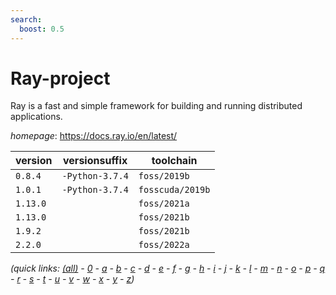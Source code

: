 ```yaml
---
search:
  boost: 0.5
---
```

# Ray-project

Ray is a fast and simple framework for building and running distributed applications.

*homepage*: <https://docs.ray.io/en/latest/>

version | versionsuffix | toolchain
--------|---------------|----------
``0.8.4`` | ``-Python-3.7.4`` | ``foss/2019b``
``1.0.1`` | ``-Python-3.7.4`` | ``fosscuda/2019b``
``1.13.0`` |  | ``foss/2021a``
``1.13.0`` |  | ``foss/2021b``
``1.9.2`` |  | ``foss/2021b``
``2.2.0`` |  | ``foss/2022a``


*(quick links: [(all)](../index.md) - [0](../0/index.md) - [a](../a/index.md) - [b](../b/index.md) - [c](../c/index.md) - [d](../d/index.md) - [e](../e/index.md) - [f](../f/index.md) - [g](../g/index.md) - [h](../h/index.md) - [i](../i/index.md) - [j](../j/index.md) - [k](../k/index.md) - [l](../l/index.md) - [m](../m/index.md) - [n](../n/index.md) - [o](../o/index.md) - [p](../p/index.md) - [q](../q/index.md) - [r](../r/index.md) - [s](../s/index.md) - [t](../t/index.md) - [u](../u/index.md) - [v](../v/index.md) - [w](../w/index.md) - [x](../x/index.md) - [y](../y/index.md) - [z](../z/index.md))*

